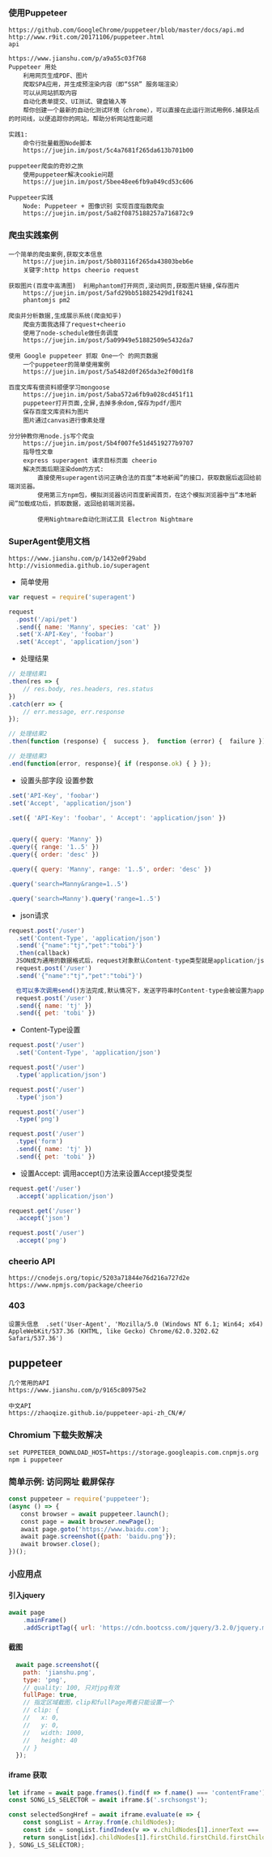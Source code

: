 ### 使用Puppeteer   
    https://github.com/GoogleChrome/puppeteer/blob/master/docs/api.md
    http://www.r9it.com/20171106/puppeteer.html
    api

    https://www.jianshu.com/p/a9a55c03f768
    Puppeteer 用处
        利用网页生成PDF、图片
        爬取SPA应用，并生成预渲染内容（即“SSR” 服务端渲染）
        可以从网站抓取内容
        自动化表单提交、UI测试、键盘输入等
        帮你创建一个最新的自动化测试环境（chrome），可以直接在此运行测试用例6.捕获站点的时间线，以便追踪你的网站，帮助分析网站性能问题

    实践1:
        命令行批量截图Node脚本
        https://juejin.im/post/5c4a7681f265da613b701b00
    
    puppeteer爬虫的奇妙之旅
        使用puppeteer解决cookie问题
        https://juejin.im/post/5bee48ee6fb9a049cd53c606

    Puppeteer实践
        Node: Puppeteer + 图像识别 实现百度指数爬虫
        https://juejin.im/post/5a82f0875188257a716872c9

### 爬虫实践案例
    一个简单的爬虫案例,获取文本信息
        https://juejin.im/post/5b803116f265da43803beb6e
        关键字:http https cheerio request 

    获取图片(百度中高清图)  利用phantom打开网页,滚动网页,获取图片链接,保存图片
        https://juejin.im/post/5afd29bb518825429d1f8241
        phantomjs pm2

    爬虫并分析数据,生成展示系统(爬虫知乎)
        爬虫方面我选择了request+cheerio
        使用了node-schedule做任务调度
        https://juejin.im/post/5a09949e51882509e5432da7

    使用 Google puppeteer 抓取 One一个 的网页数据
        一个puppeteer的简单使用案例
        https://juejin.im/post/5a5482d0f265da3e2f00d1f8

    百度文库有偿资料顺便学习mongoose
        https://juejin.im/post/5aba572a6fb9a028cd451f11
        puppeteer打开页面,全屏,去掉多余dom,保存为pdf/图片
        保存百度文库资料为图片
        图片通过canvas进行像素处理

    分分钟教你用node.js写个爬虫
        https://juejin.im/post/5b4f007fe51d4519277b9707
        指导性文章
        express superagent 请求目标页面 cheerio 
        解决页面后期渲染dom的方式:
            直接使用superagent访问正确合法的百度“本地新闻”的接口，获取数据后返回给前端浏览器。
            使用第三方npm包，模拟浏览器访问百度新闻首页，在这个模拟浏览器中当“本地新闻”加载成功后，抓取数据，返回给前端浏览器。

            使用Nightmare自动化测试工具 Electron Nightmare

### SuperAgent使用文档
    https://www.jianshu.com/p/1432e0f29abd
    http://visionmedia.github.io/superagent

* 简单使用
```js
var request = require('superagent')

request
  .post('/api/pet')
  .send({ name: 'Manny', species: 'cat' })
  .set('X-API-Key', 'foobar')
  .set('Accept', 'application/json')
```

* 处理结果
```js
// 处理结果1
.then(res => {
    // res.body, res.headers, res.status
})
.catch(err => {
    // err.message, err.response
});

// 处理结果2
.then(function (response) {  success },  function (error) {  failure });

// 处理结果3
.end(function(error, response){ if (response.ok) { } });
```

* 设置头部字段 设置参数
```js
.set('API-Key', 'foobar')
.set('Accept', 'application/json')

.set({ 'API-Key': 'foobar', ' Accept': 'application/json' })


.query({ query: 'Manny' })
.query({ range: '1..5' })
.query({ order: 'desc' })

.query({ query: 'Manny', range: '1..5', order: 'desc' })

.query('search=Manny&range=1..5')

.query('search=Manny').query('range=1..5')
```

* json请求
```js
request.post('/user')
  .set('Content-Type', 'application/json')
  .send('{"name":"tj","pet":"tobi"}')
  .then(callback)
  JSON成为通用的数据格式后，request对象默认Content-type类型就是application/json，因此代码就可以简化为：
  request.post('/user')
  .send('{"name":"tj","pet":"tobi"}')

  也可以多次调用send()方法完成,默认情况下，发送字符串时Content-type会被设置为application/x-www-form-urlencoded，多次调用send()方法会使用&连接起来
  request.post('/user')
  .send({ name: 'tj' })
  .send({ pet: 'tobi' })

```

* Content-Type设置
```js
request.post('/user')
  .set('Content-Type', 'application/json')

request.post('/user')
  .type('application/json')

request.post('/user')
  .type('json')

request.post('/user')
  .type('png')

request.post('/user')
  .type('form')
  .send({ name: 'tj' })
  .send({ pet: 'tobi' })
```

* 设置Accept: 调用accept()方法来设置Accept接受类型

```js
request.get('/user')
  .accept('application/json')

request.get('/user')
  .accept('json')

request.post('/user')
  .accept('png')
```

### cheerio API
    https://cnodejs.org/topic/5203a71844e76d216a727d2e
    https://www.npmjs.com/package/cheerio

### 403
    设置头信息  .set('User-Agent', 'Mozilla/5.0 (Windows NT 6.1; Win64; x64) AppleWebKit/537.36 (KHTML, like Gecko) Chrome/62.0.3202.62 Safari/537.36')
    
    
## puppeteer
    几个常用的API
    https://www.jianshu.com/p/9165c80975e2

    中文API
    https://zhaoqize.github.io/puppeteer-api-zh_CN/#/
### Chromium 下载失败解决
```
set PUPPETEER_DOWNLOAD_HOST=https://storage.googleapis.com.cnpmjs.org
npm i puppeteer
```

### 简单示例: 访问网址 截屏保存
```js
const puppeteer = require('puppeteer'); 
(async () => {
　　const browser = await puppeteer.launch();
　　const page = await browser.newPage();
　　await page.goto('https://www.baidu.com');
　　await page.screenshot({path: 'baidu.png'});
　　await browser.close();
})();
```

### 小应用点
#### 引入jquery
```js
await page
    .mainFrame()
    .addScriptTag({ url: 'https://cdn.bootcss.com/jquery/3.2.0/jquery.min.js' })
```

#### 截图
```js
  await page.screenshot({
    path: 'jianshu.png',
    type: 'png',
    // quality: 100, 只对jpg有效
    fullPage: true,
    // 指定区域截图，clip和fullPage两者只能设置一个
    // clip: {
    //   x: 0,
    //   y: 0,
    //   width: 1000,
    //   height: 40
    // }
  });
```

#### iframe 获取
```js
let iframe = await page.frames().find(f => f.name() === 'contentFrame');
const SONG_LS_SELECTOR = await iframe.$('.srchsongst');

const selectedSongHref = await iframe.evaluate(e => {
    const songList = Array.from(e.childNodes);
    const idx = songList.findIndex(v => v.childNodes[1].innerText === 'test');
    return songList[idx].childNodes[1].firstChild.firstChild.firstChild.href;
}, SONG_LS_SELECTOR);
```
